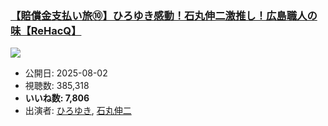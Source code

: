 ### [【賠償金支払い旅⑩】ひろゆき感動！石丸伸二激推し！広島職人の味【ReHacQ】](https://www.youtube.com/watch?v=cNONDXA1V18)
[![](https://img.youtube.com/vi/cNONDXA1V18/sddefault.jpg)](https://www.youtube.com/watch?v=cNONDXA1V18)
-   公開日: 2025-08-02
-   視聴数: 385,318
-   **いいね数: 7,806**
-   出演者: [ひろゆき](/rehacq_fan/people/ひろゆき "wikilink"), [石丸伸二](/rehacq_fan/people/石丸伸二 "wikilink")
